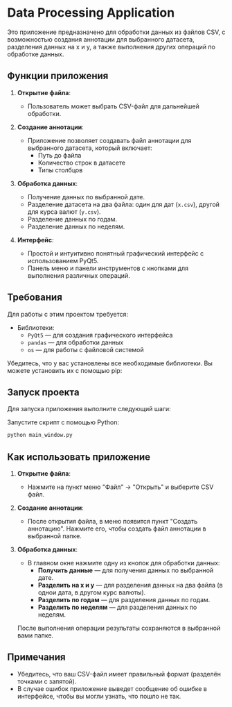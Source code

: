 # Data Processing Application

Это приложение предназначено для обработки данных из файлов CSV, с возможностью создания аннотации для выбранного датасета, разделения данных на x и y, а также выполнения других операций по обработке данных.

## Функции приложения

1. **Открытие файла**:
   - Пользователь может выбрать CSV-файл для дальнейшей обработки.
   
2. **Создание аннотации**:
   - Приложение позволяет создавать файл аннотации для выбранного датасета, который включает:
     - Путь до файла
     - Количество строк в датасете
     - Типы столбцов
   
3. **Обработка данных**:
   - Получение данных по выбранной дате.
   - Разделение датасета на два файла: один для дат (`x.csv`), другой для курса валют (`y.csv`).
   - Разделение данных по годам.
   - Разделение данных по неделям.
   
4. **Интерфейс**:
   - Простой и интуитивно понятный графический интерфейс с использованием PyQt5.
   - Панель меню и панели инструментов с кнопками для выполнения различных операций.

## Требования

Для работы с этим проектом требуется:

- Библиотеки:
  - `PyQt5` — для создания графического интерфейса
  - `pandas` — для обработки данных
  - `os` — для работы с файловой системой

Убедитесь, что у вас установлены все необходимые библиотеки. Вы можете установить их с помощью pip:

## Запуск проекта

Для запуска приложения выполните следующий шаги:

Запустите скрипт с помощью Python:

```bash
python main_window.py
```

## Как использовать приложение

1. **Открытие файла**:
   - Нажмите на пункт меню "Файл" → "Открыть" и выберите CSV файл.
   
2. **Создание аннотации**:
   - После открытия файла, в меню появится пункт "Создать аннотацию". Нажмите его, чтобы создать файл аннотации в выбранной папке.
   
3. **Обработка данных**:
   - В главном окне нажмите одну из кнопок для обработки данных:
     - **Получить данные** — для получения данных по выбранной дате.
     - **Разделить на x и y** — для разделения данных на два файла (в однои дата, в другом курс валюты).
     - **Разделить по годам** — для разделения данных по годам.
     - **Разделить по неделям** — для разделения данных по неделям.
   
   После выполнения операции результаты сохраняются в выбранной вами папке.


## Примечания

- Убедитесь, что ваш CSV-файл имеет правильный формат (разделён точками с запятой).
- В случае ошибок приложение выведет сообщение об ошибке в интерфейсе, чтобы вы могли узнать, что пошло не так.
